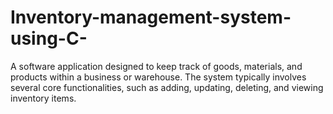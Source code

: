 # Inventory-management-system-using-C-
A software application designed to keep track of goods, materials, and products within a business or warehouse. The system typically involves several core functionalities, such as adding, updating, deleting, and viewing inventory items.
